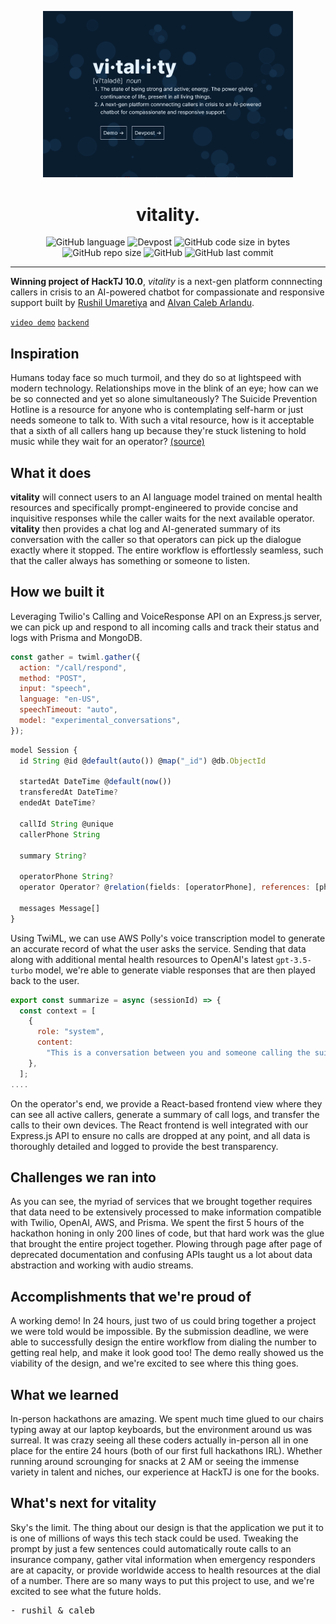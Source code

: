 <p align="center">

  <a href="https://github.com/vitalityAI/office">
    <img src=".github/cover.png" alt="cover-image" width="400rem">
  </a>

  <h1 align="center">vitality.</h1>

</p>

<div align="center">

![GitHub language](https://img.shields.io/github/languages/top/vitalityAI/office?color=FF6663)
![Devpost](https://img.shields.io/badge/devpost-winner-FEB144?link=https://devpost.com/software/vitality-q7sbh8)
![GitHub code size in bytes](https://img.shields.io/github/languages/code-size/vitalityAI/office?color=FAFD7B)
![GitHub repo size](https://img.shields.io/github/repo-size/vitalityAI/office?color=9EE09E)
![GitHub](https://img.shields.io/github/license/vitalityAI/office?color=9EC1CF)
![GitHub last commit](https://img.shields.io/github/last-commit/vitalityAI/office?color=CC99C9)

</div>

---

**Winning project of HackTJ 10.0**, _vitality_ is a next-gen platform connnecting callers in crisis to an AI-powered chatbot for compassionate and responsive support built by [Rushil Umaretiya](https:/crucialnet.org) and [Alvan Caleb Arlandu](https://arulandu.com/).

[`video demo`](https://www.youtube.com/watch?v=ZW48QwsxJvo)
[`backend`](https://github.com/vitalityAI/therapist)

## Inspiration

Humans today face so much turmoil, and they do so at lightspeed with modern technology. Relationships move in the blink of an eye; how can we be so connected and yet so alone simultaneously? The Suicide Prevention Hotline is a resource for anyone who is contemplating self-harm or just needs someone to talk to. With such a vital resource, how is it acceptable that a sixth of all callers hang up because they're stuck listening to hold music while they wait for an operator? [(source)](https://www.wsj.com/story/15-million-calls-to-suicide-hotline-were-abandoned-before-they-were-answered-786860d7)

## What it does

**vitality** will connect users to an AI language model trained on mental health resources and specifically prompt-engineered to provide concise and inquisitive responses while the caller waits for the next available operator. **vitality** then provides a chat log and AI-generated summary of its conversation with the caller so that operators can pick up the dialogue exactly where it stopped. The entire workflow is effortlessly seamless, such that the caller always has something or someone to listen.

## How we built it

Leveraging Twilio's Calling and VoiceResponse API on an Express.js server, we can pick up and respond to all incoming calls and track their status and logs with Prisma and MongoDB.

```javascript
const gather = twiml.gather({
  action: "/call/respond",
  method: "POST",
  input: "speech",
  language: "en-US",
  speechTimeout: "auto",
  model: "experimental_conversations",
});
```

```javascript
model Session {
  id String @id @default(auto()) @map("_id") @db.ObjectId

  startedAt DateTime @default(now())
  transferedAt DateTime?
  endedAt DateTime?

  callId String @unique
  callerPhone String

  summary String?

  operatorPhone String?
  operator Operator? @relation(fields: [operatorPhone], references: [phoneNumber])

  messages Message[]
}
```

Using TwiML, we can use AWS Polly's voice transcription model to generate an accurate record of what the user asks the service. Sending that data along with additional mental health resources to OpenAI's latest `gpt-3.5-turbo` model, we're able to generate viable responses that are then played back to the user.

```javascript
export const summarize = async (sessionId) => {
  const context = [
    {
      role: "system",
      content:
        "This is a conversation between you and someone calling the suicide prevention hotline. Please summarize the main issues that the caller is facing and highlight important points in the conversation. Keep your summary short.",
    },
  ];
....
```

On the operator's end, we provide a React-based frontend view where they can see all active callers, generate a summary of call logs, and transfer the calls to their own devices. The React frontend is well integrated with our Express.js API to ensure no calls are dropped at any point, and all data is thoroughly detailed and logged to provide the best transparency.

## Challenges we ran into

As you can see, the myriad of services that we brought together requires that data need to be extensively processed to make information compatible with Twilio, OpenAI, AWS, and Prisma. We spent the first 5 hours of the hackathon honing in only 200 lines of code, but that hard work was the glue that brought the entire project together. Plowing through page after page of deprecated documentation and confusing APIs taught us a lot about data abstraction and working with audio streams.

## Accomplishments that we're proud of

A working demo! In 24 hours, just two of us could bring together a project we were told would be impossible. By the submission deadline, we were able to successfully design the entire workflow from dialing the number to getting real help, and make it look good too! The demo really showed us the viability of the design, and we're excited to see where this thing goes.

## What we learned

In-person hackathons are amazing. We spent much time glued to our chairs typing away at our laptop keyboards, but the environment around us was surreal. It was crazy seeing all these coders actually in-person all in one place for the entire 24 hours (both of our first full hackathons IRL). Whether running around scrounging for snacks at 2 AM or seeing the immense variety in talent and niches, our experience at HackTJ is one for the books.

## What's next for vitality

Sky's the limit. The thing about our design is that the application we put it to is one of millions of ways this tech stack could be used. Tweaking the prompt by just a few sentences could automatically route calls to an insurance company, gather vital information when emergency responders are at capacity, or provide worldwide access to health resources at the dial of a number. There are so many ways to put this project to use, and we're excited to see what the future holds.

<pre>- rushil & caleb</pre>
